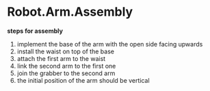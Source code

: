 # Robot.Arm.Assembly
**steps for assembly**
1. implement the base of the arm with the open side facing upwards
2. install the waist on top of the base 
3. attach the first arm to the waist 
4. link the second arm to the first one 
5. join the grabber to the second arm 
6. the initial position of the arm should be vertical 
